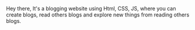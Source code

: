 Hey there, It's a blogging website using Html, CSS, JS, where you can create blogs, read others blogs and explore new things from reading others blogs.
